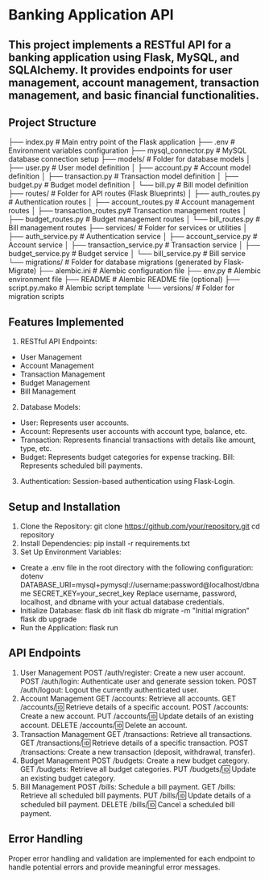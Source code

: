 # Banking Application API
## This project implements a RESTful API for a banking application using Flask, MySQL, and SQLAlchemy. It provides endpoints for user management, account management, transaction management, and basic financial functionalities.

## Project Structure
├── index.py                 # Main entry point of the Flask application
├── .env                     # Environment variables configuration
├── mysql_connector.py       # MySQL database connection setup
├── models/                  # Folder for database models
│   ├── user.py              # User model definition
│   ├── account.py           # Account model definition
│   ├── transaction.py       # Transaction model definition
│   ├── budget.py            # Budget model definition
│   └── bill.py              # Bill model definition
├── routes/                  # Folder for API routes (Flask Blueprints)
│   ├── auth_routes.py       # Authentication routes
│   ├── account_routes.py    # Account management routes
│   ├── transaction_routes.py# Transaction management routes
│   ├── budget_routes.py     # Budget management routes
│   └── bill_routes.py       # Bill management routes
├── services/                # Folder for services or utilities
│   ├── auth_service.py      # Authentication service
│   ├── account_service.py   # Account service
│   ├── transaction_service.py # Transaction service
│   ├── budget_service.py    # Budget service
│   └── bill_service.py      # Bill service
└── migrations/              # Folder for database migrations (generated by Flask-Migrate)
    ├── alembic.ini          # Alembic configuration file
    ├── env.py               # Alembic environment file
    ├── README               # Alembic README file (optional)
    ├── script.py.mako       # Alembic script template
    └── versions/            # Folder for migration scripts

## Features Implemented
1. RESTful API Endpoints:
- User Management
- Account Management
- Transaction Management
- Budget Management
- Bill Management

2. Database Models:
- User: Represents user accounts.
- Account: Represents user accounts with account type, balance, etc.
- Transaction: Represents financial transactions with details like amount, type, etc.
- Budget: Represents budget categories for expense tracking.
Bill: Represents scheduled bill payments.

3. Authentication:
Session-based authentication using Flask-Login.

## Setup and Installation
1. Clone the Repository:
git clone https://github.com/your/repository.git
cd repository
2. Install Dependencies:
pip install -r requirements.txt
3. Set Up Environment Variables:
- Create a .env file in the root directory with the following configuration:
dotenv
DATABASE_URI=mysql+pymysql://username:password@localhost/dbname
SECRET_KEY=your_secret_key
Replace username, password, localhost, and dbname with your actual database credentials.
- Initialize Database:
flask db init
flask db migrate -m "Initial migration"
flask db upgrade
- Run the Application:
flask run

## API Endpoints
1. User Management
POST /auth/register: Create a new user account.
POST /auth/login: Authenticate user and generate session token.
POST /auth/logout: Logout the currently authenticated user.
2. Account Management
GET /accounts: Retrieve all accounts.
GET /accounts/:id: Retrieve details of a specific account.
POST /accounts: Create a new account.
PUT /accounts/:id: Update details of an existing account.
DELETE /accounts/:id: Delete an account.
3. Transaction Management
GET /transactions: Retrieve all transactions.
GET /transactions/:id: Retrieve details of a specific transaction.
POST /transactions: Create a new transaction (deposit, withdrawal, transfer).
4. Budget Management
POST /budgets: Create a new budget category.
GET /budgets: Retrieve all budget categories.
PUT /budgets/:id: Update an existing budget category.
5. Bill Management
POST /bills: Schedule a bill payment.
GET /bills: Retrieve all scheduled bill payments.
PUT /bills/:id: Update details of a scheduled bill payment.
DELETE /bills/:id: Cancel a scheduled bill payment.

## Error Handling
Proper error handling and validation are implemented for each endpoint to handle potential errors and provide meaningful error messages.